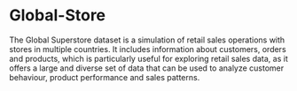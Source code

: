 # Global-Store
The Global Superstore dataset is a simulation of retail sales operations with stores in multiple countries. It includes information about customers, orders and products, which is particularly useful for exploring retail sales data, as it offers a large and diverse set of data that can be used to analyze customer behaviour, product performance and sales patterns.
